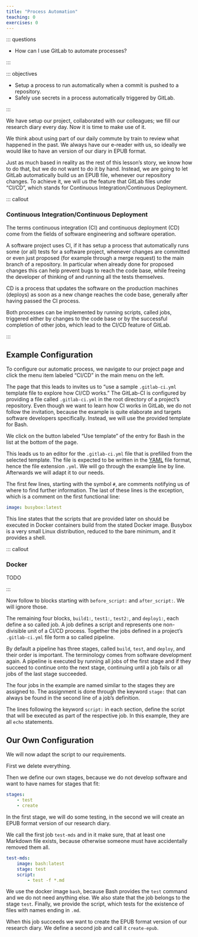 ```yaml
---
title: "Process Automation"
teaching: 0
exercises: 0
---
```


::: questions

- How can I use GitLab to automate processes?

:::

::: objectives

- Setup a process to run automatically when a commit is pushed to a repository.
- Safely use secrets in a process automatically triggered by GitLab.

:::

We have setup our project, collaborated with our colleagues; we fill our
research diary every day. Now it is time to make use of it.

We think about using part of our daily commute by train to review what happened
in the past. We always have our e-reader with us, so ideally we would like to
have an version of our diary in EPUB format.

Just as much based in reality as the rest of this lesson’s story, we know how to
do that, but we do not want to do it by hand. Instead, we are going to let
GitLab automatically build us an EPUB file, whenever our repository changes. To
achieve it, we will us the feature that GitLab files under “CI/CD”, which stands
for Continuous Integration/Continuous Deployment.

::: callout

### Continuous Integration/Continuous Deployment

The terms continuous integration (CI) and continuous deployment (CD) come from the
fields of software engineering and software operation.

A software project uses CI, if it has setup a process that automatically runs
some (or all) tests for a software project, whenever changes are committed or
even just proposed (for example through a merge request) to the main branch of a
repository. In particular when already done for proposed changes this can help
prevent bugs to reach the code base, while freeing the developer of thinking of
and running all the tests themselves.

CD is a process that updates the software on the production machines (deploys)
as soon as a new change reaches the code base, generally after having passed the
CI process.

Both processes can be implemented by running scripts, called jobs, triggered
either by changes to the code base or by the successful completion of other
jobs, which lead to the CI/CD feature of GitLab.

:::

## Example Configuration

To configure our automatic process, we navigate to our project page and click
the menu item labeled  “CI/CD” in the main menu on the left.

The page that this leads to invites us to “use a sample `.gitlab-ci.yml`
template file to explore how CI/CD works.” The GitLab-CI is configured by
providing a file called `.gitlab-ci.yml` in the root directory of a project’s
repository. Even though we want to learn how CI works in GitLab, we do not
follow the invitation, because the example is quite elaborate and targets
software developers specifically. Instead, we will use the provided template for
Bash.

We click on the button labeled “Use template” of the entry for Bash in the list
at the bottom of the page.

This leads us to an editor for the `.gitlab-ci.yml` file that is prefilled from
the selected template. The file is expected to be written in the
[YAML](https://yaml.org/) file format, hence the file extension `.yml`. We will
go through the example line by line. Afterwards we will adapt it to our needs.

The first few lines, starting with the symbol `#`, are comments notifying us of
where to find further information. The last of these lines is the exception,
which is a comment on the first functional line:

```YAML
image: busybox:latest
```

This line states that the scripts that are provided later on should be executed
in Docker containers build from the stated Docker image. Busybox is a very small
Linux distribution, reduced to the bare minimum, and it provides a shell.

::: callout

### Docker

TODO

:::

Now follow to blocks starting with `before_script:` and `after_script:`. We will
ignore those.

The remaining four blocks, `build1:`, `test1:`, `test2:`, and `deploy1:`, each
define a so called job. A job defines a script and represents one non-divisible
unit of a CI/CD process. Together the jobs defined in a project’s
`.gitlab-ci.yml` file form a so called pipeline.

By default a pipeline has three stages, called `build`, `test`, and `deploy`,
and their order is important. The terminology comes from software development
again. A pipeline is executed by running all jobs of the first stage and if they
succeed to continue onto the next stage, continuing until a job fails or all
jobs of the last stage succeeded.

The four jobs in the example are named similar to the stages they are assigned
to. The assignment is done through the keyword `stage:` that can always be found
in the second line of a job’s definition.

The lines following the keyword `script:` in each section, define the script
that will be executed as part of the respective job. In this example, they are
all `echo` statements.

## Our Own Configuration

We will now adapt the script to our requirements.

First we delete everything.

Then we define our own stages, because we do not develop software and want to
have names for stages that fit:

```yaml
stages:
    - test
    - create
```

In the first stage, we will do some testing, in the second we will create an
EPUB format version of our research diary.

We call the first job `test-mds` and in it make sure, that at least one Markdown
file exists, because otherwise someone must have accidentally removed them all.

```yaml
test-mds:
    image: bash:latest
    stage: test
    script:
        - test -f *.md
```

We use the docker image `bash`, because Bash provides the `test` command and we
do not need anything else. We also state that the job belongs to the stage
`test`. Finally, we provide the script, which tests for the existence of files
with names ending in `.md`.

When this job succeeds we want to create the EPUB format version of our research
diary. We define a second job and call it `create-epub`.
